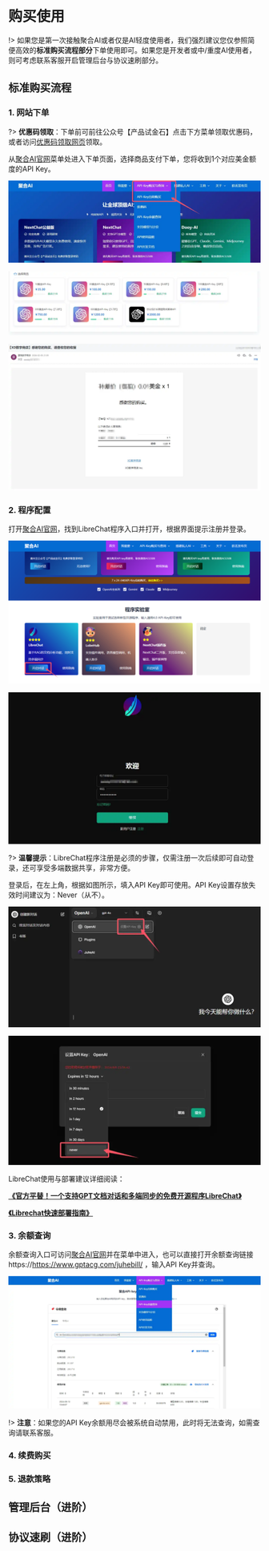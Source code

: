 # 购买使用

!> 如果您是第一次接触聚合AI或者仅是AI轻度使用者，我们强烈建议您仅参照简便高效的**标准购买流程部分**下单使用即可。如果您是开发者或中/重度AI使用者，则可考虑联系客服开启管理后台与协议速刷部分。

## 标准购买流程

### 1. 网站下单

?> **优惠码领取**：下单前可前往公众号【产品试金石】点击下方菜单领取优惠码，或者访问[优惠码领取网页](https://www.gptacg.com/discount-code/)领取。

从[聚合AI官网](https://www.gptacg.com/)菜单处进入下单页面，选择商品支付下单，您将收到1个对应美金额度的API Key。

![购买API Key](../imag/Buyapikey.webp)

![购买API Key](../imag/Buyapikey2.webp)

![已下单截图](../imag/PayedPag.webp)

### 2. 程序配置

打开[聚合AI官网](https://www.gptacg.com/)，找到LibreChat程序入口并打开，根据界面提示注册并登录。

![LibreChat入口](../imag/LibreChatconfig.jpg)

![LibreChat注册登录](../imag/LibreChatLogin.webp)

?> **温馨提示**：LibreChat程序注册是必须的步骤，仅需注册一次后续即可自动登录，还可享受多端数据共享，非常方便。

登录后，在左上角，根据如图所示，填入API Key即可使用。API Key设置存放失效时间建议为：Never（从不）。

![API设置](../imag/configapi.webp)

![API设置](../imag/configapi2.webp)

LibreChat使用与部署建议详细阅读：

**[《官方平替！一个支持GPT文档对话和多端同步的免费开源程序LibreChat》](https://www.gptacg.com/open-source-program-supports-gpt-document-conversation/)**

**[《Librechat快速部署指南》](https://www.gptacg.com/librechat-easy-deploy-guide/)**

### 3. 余额查询

余额查询入口可访问[聚合AI官网](https://www.gptacg.com/)并在菜单中进入，也可以直接打开余额查询链接 https://https://www.gptacg.com/juhebill/ ，输入API Key并查询。

![余额查询](../imag/KeyQuery.webp)

!> **注意**：如果您的API Key余额用尽会被系统自动禁用，此时将无法查询，如需查询请联系客服。

### 4. 续费购买

### 5. 退款策略

## 管理后台（进阶）

## 协议速刷（进阶）

